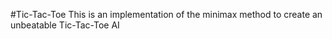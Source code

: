 #Tic-Tac-Toe
This is an implementation of the minimax method to create an unbeatable Tic-Tac-Toe AI
